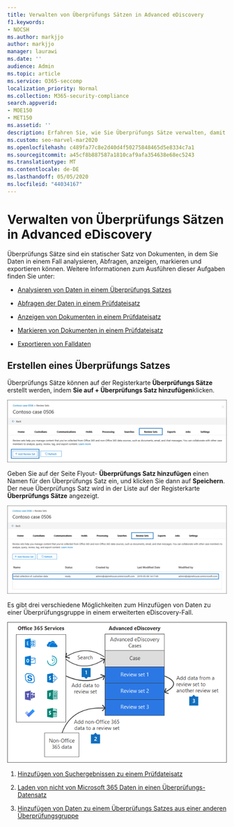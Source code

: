 ```yaml
---
title: Verwalten von Überprüfungs Sätzen in Advanced eDiscovery
f1.keywords:
- NOCSH
ms.author: markjjo
author: markjjo
manager: laurawi
ms.date: ''
audience: Admin
ms.topic: article
ms.service: O365-seccomp
localization_priority: Normal
ms.collection: M365-security-compliance
search.appverid:
- MOE150
- MET150
ms.assetid: ''
description: Erfahren Sie, wie Sie Überprüfungs Sätze verwalten, damit Sie Daten in einem erweiterten eDiscovery-Fall analysieren, Abfragen, anzeigen, markieren und exportieren können.
ms.custom: seo-marvel-mar2020
ms.openlocfilehash: c489fa77c8e2d40d4f50275848465d5e8334c7a1
ms.sourcegitcommit: a45cf8b887587a1810caf9afa354638e68ec5243
ms.translationtype: MT
ms.contentlocale: de-DE
ms.lasthandoff: 05/05/2020
ms.locfileid: "44034167"
---
```

# <a name="manage-review-sets-in-advanced-ediscovery"></a>Verwalten von Überprüfungs Sätzen in Advanced eDiscovery

Überprüfungs Sätze sind ein statischer Satz von Dokumenten, in dem Sie Daten in einem Fall analysieren, Abfragen, anzeigen, markieren und exportieren können. Weitere Informationen zum Ausführen dieser Aufgaben finden Sie unter:

- [Analysieren von Daten in einem Überprüfungs Satzes](analyzing-data-in-review-set.md)

- [Abfragen der Daten in einem Prüfdateisatz](review-set-search.md)

- [Anzeigen von Dokumenten in einem Prüfdateisatz](view-documents-in-review-set.md)

- [Markieren von Dokumenten in einem Prüfdateisatz](tagging-documents.md)

- [Exportieren von Falldaten](exporting-data-ediscover20.md)

## <a name="create-a-review-set"></a>Erstellen eines Überprüfungs Satzes

Überprüfungs Sätze können auf der Registerkarte **Überprüfungs Sätze** erstellt werden, indem **Sie auf + Überprüfungs Satz hinzufügen**klicken.

![Hinzufügen eines Überprüfungs Satzes](../media/f45c51d9-585d-47d1-b7fb-0288715e0b6a.png)

Geben Sie auf der Seite Flyout- **Überprüfungs Satz hinzufügen** einen Namen für den Überprüfungs Satz ein, und klicken Sie dann auf **Speichern**. Der neue Überprüfungs Satz wird in der Liste auf der Registerkarte **Überprüfungs Sätze** angezeigt.

![Neuer Überprüfungs Sätze auf der Registerkarte "Überarbeitungs Gruppe" aufgeführt](../media/AeDnewreviewset.png)

Es gibt drei verschiedene Möglichkeiten zum Hinzufügen von Daten zu einer Überprüfungsgruppe in einem erweiterten eDiscovery-Fall.

![Drei Methoden zum Hinzufügen zu einem Überprüfungs Satz](../media/1f1f4efd-c03b-4255-bc3d-df358e56549c.png)

1. [Hinzufügen von Suchergebnissen zu einem Prüfdateisatz](add-data-to-review-set.md)

2. [Laden von nicht von Microsoft 365 Daten in einen Überprüfungs-Datensatz](load-non-Office-365-data-into-a-review-set.md)

3. [Hinzufügen von Daten zu einem Überprüfungs Satzes aus einer anderen Überprüfungsgruppe](add-data-to-review-set-from-another-review-set.md)
